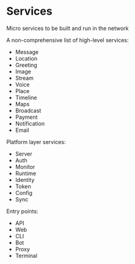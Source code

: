 # Services

Micro services to be built and run in the network

A non-comprehensive list of high-level services:

- Message
- Location
- Greeting
- Image
- Stream
- Voice
- Place
- Timeline
- Maps
- Broadcast
- Payment
- Notification
- Email

Platform layer services:

- Server
- Auth
- Monitor
- Runtime
- Identity
- Token
- Config
- Sync

Entry points:

- API
- Web
- CLI
- Bot
- Proxy
- Terminal
